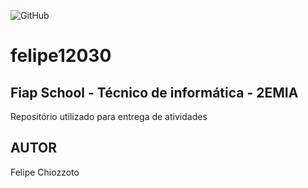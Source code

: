 ![GitHub](https://img.shields.io/github/license/FeChiozzotto/felipe12030?style=for-the-badge)
# felipe12030
## Fiap School - Técnico de informática - 2EMIA
Repositório utilizado para entrega de atividades
## AUTOR
Felipe Chiozzoto
